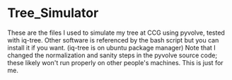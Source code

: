 # Tree_Simulator
These are the files I used to simulate my tree at CCG using pyvolve, tested with iq-tree. Other software is referenced by the bash script but you can install it if you want. (iq-tree is on ubuntu package manager) Note that I changed the normalization and sanity steps in the pyvolve source code; these likely won't run properly on other people's machines. This is just for me.
